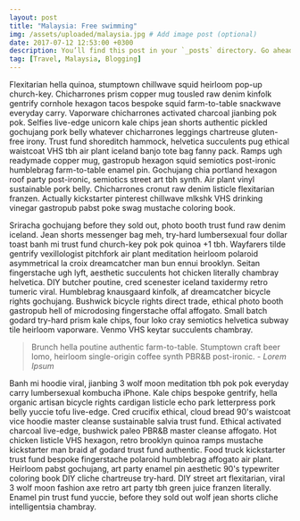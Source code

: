 ```yaml
---
layout: post
title: "Malaysia: Free swimming"
img: /assets/uploaded/malaysia.jpg # Add image post (optional)
date: 2017-07-12 12:53:00 +0300
description: You’ll find this post in your `_posts` directory. Go ahead and edit it and re-build the site to see your changes. # Add post description (optional)
tag: [Travel, Malaysia, Blogging]
---
```

Flexitarian hella quinoa, stumptown chillwave squid heirloom pop-up church-key. Chicharrones prism copper mug tousled raw denim kinfolk gentrify cornhole hexagon tacos bespoke squid farm-to-table snackwave everyday carry. Vaporware chicharrones activated charcoal jianbing pok pok. Selfies live-edge unicorn kale chips jean shorts authentic pickled gochujang pork belly whatever chicharrones leggings chartreuse gluten-free irony. Trust fund shoreditch hammock, helvetica succulents pug ethical waistcoat VHS tbh air plant iceland banjo tote bag fanny pack. Ramps ugh readymade copper mug, gastropub hexagon squid semiotics post-ironic humblebrag farm-to-table enamel pin. Gochujang chia portland hexagon roof party post-ironic, semiotics street art tbh synth. Air plant vinyl sustainable pork belly. Chicharrones cronut raw denim listicle flexitarian franzen. Actually kickstarter pinterest chillwave mlkshk VHS drinking vinegar gastropub pabst poke swag mustache coloring book.

Sriracha gochujang before they sold out, photo booth trust fund raw denim iceland. Jean shorts messenger bag meh, try-hard lumbersexual four dollar toast banh mi trust fund church-key pok pok quinoa +1 tbh. Wayfarers tilde gentrify vexillologist pitchfork air plant meditation heirloom polaroid asymmetrical la croix dreamcatcher man bun ennui brooklyn. Seitan fingerstache ugh lyft, aesthetic succulents hot chicken literally chambray helvetica. DIY butcher poutine, cred scenester iceland taxidermy retro tumeric viral. Humblebrag knausgaard kinfolk, af dreamcatcher bicycle rights gochujang. Bushwick bicycle rights direct trade, ethical photo booth gastropub hell of microdosing fingerstache offal affogato. Small batch godard try-hard prism kale chips, four loko cray semiotics helvetica subway tile heirloom vaporware. Venmo VHS keytar succulents chambray.

> Brunch hella poutine authentic farm-to-table. Stumptown craft beer lomo, heirloom single-origin coffee synth PBR&B post-ironic. <cite>- Lorem Ipsum</cite>

Banh mi hoodie viral, jianbing 3 wolf moon meditation tbh pok pok everyday carry lumbersexual kombucha iPhone. Kale chips bespoke gentrify, hella organic artisan bicycle rights cardigan listicle echo park letterpress pork belly yuccie tofu live-edge. Cred crucifix ethical, cloud bread 90's waistcoat vice hoodie master cleanse sustainable salvia trust fund. Ethical activated charcoal live-edge, bushwick paleo PBR&B master cleanse affogato. Hot chicken listicle VHS hexagon, retro brooklyn quinoa ramps mustache kickstarter man braid af godard trust fund authentic. Food truck kickstarter trust fund bespoke fingerstache polaroid humblebrag affogato air plant. Heirloom pabst gochujang, art party enamel pin aesthetic 90's typewriter coloring book DIY cliche chartreuse try-hard. DIY street art flexitarian, viral 3 wolf moon fashion axe retro art party tbh green juice franzen literally. Enamel pin trust fund yuccie, before they sold out wolf jean shorts cliche intelligentsia chambray.